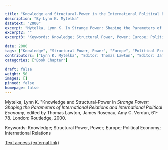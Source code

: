 ```yaml
---

title: "Knowledge and Structural-Power in the International Political Economy"
description: "By Lynn K. Mytelka"
datetext: "2000"
excerpt: "Mytelka, Lynn K. In Strange Power: Shaping the Parameters of International Relations and International Political Economy, edited by Thomas Lawton, James Rosenau, Amy C. Verdun, 61-78. London: Routledge, 2000."
excerpt2: ""
excerpt3: "Keywords: Knowledge; Structural Power, Power; Europe; Political Economy; International Relations"

date: 2000
tags: ["Knowledge", "Structural Power, Power", "Europe", "Political Economy", "Strange-Influenced Works", "2000's"]
contributors: ["Lynn K. Mytelka", "Editor: Thomas Lawton", "Editor: James Rosenau", "Editor: Amy C. Verdun"]
categories: ["Book Chapter"]

draft: false
weight: 50
images: []
pinned: false
homepage: false
---
```


Mytelka, Lynn K. "Knowledge and Structural-Power In *Strange Power: Shaping the Parameters of International Relations and International Political Economy*, edited by Thomas Lawton, James Rosenau, Amy C. Verdun, 61-78. London: Routledge, 2000.

Keywords: Knowledge; Structural Power, Power; Europe; Political Economy; International Relations

[Text access (external link)](https://www.worldcat.org/title/1022846081)
